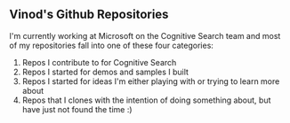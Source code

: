 ## Vinod's Github Repositories

I'm currently working at Microsoft on the Cognitive Search team and most of my repositories fall into one of these four categories:
1. Repos I contribute to for Cognitive Search
2. Repos I started for demos and samples I built 
3. Repos I started for ideas I'm either playing with or trying to learn more about
4. Repos that I clones with the intention of doing something about, but have just not found the time :)
